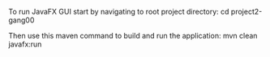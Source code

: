 To run JavaFX GUI start by navigating to root project directory:
cd project2-gang00

Then use this maven command to build and run the application:
mvn clean javafx:run

